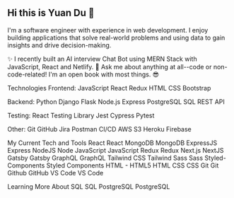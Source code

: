 ## Hi this is Yuan Du 👋

I'm a software engineer with experience in web development. I enjoy building applications that solve real-world problems and using data to gain insights and drive decision-making.

✨ I recently built an AI interview Chat Bot using MERN Stack with JavaScript, React and Netlify. 
💬 Ask me about anything at all--code or non-code-related! I'm an open book with most things. 😎

Technologies
Frontend: JavaScript React Redux HTML CSS Bootstrap

Backend: Python Django Flask Node.js Express PostgreSQL SQL REST API 

Testing: React Testing Library Jest Cypress Pytest

Other: Git GitHub Jira Postman CI/CD AWS S3 Heroku Firebase

My Current Tech and Tools
React
React	MongoDB
MongoDB	ExpressJS
Express	NodeJS
Node	JavaScript
JavaScript	Redux
Redux	Next.js
NextJS	Gatsby
Gatsby	GraphQL
GraphQL
Tailwind CSS
Tailwind	Sass
Sass	Styled-Components
Styled
Components	HTML - HTML5
HTML	CSS
CSS	Git
Git	Github
GitHub	VS Code
VS Code	



Learning More About
SQL
SQL	PostgreSQL
PostgreSQL
